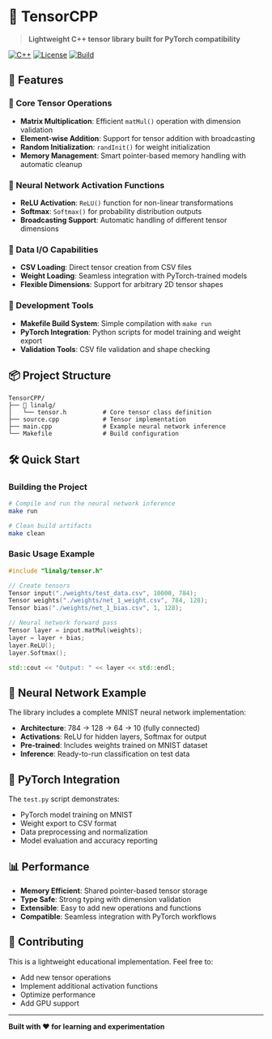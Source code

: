 # 🧮 TensorCPP

> **Lightweight C++ tensor library built for PyTorch compatibility**

[![C++](https://img.shields.io/badge/C++-11-blue.svg)](https://isocpp.org/)
[![License](https://img.shields.io/badge/License-MIT-green.svg)](LICENSE)
[![Build](https://img.shields.io/badge/Build-Makefile-orange.svg)](Makefile)

## 🚀 Features

### 🔢 Core Tensor Operations
- **Matrix Multiplication**: Efficient `matMul()` operation with dimension validation
- **Element-wise Addition**: Support for tensor addition with broadcasting
- **Random Initialization**: `randInit()` for weight initialization
- **Memory Management**: Smart pointer-based memory handling with automatic cleanup

### 🧠 Neural Network Activation Functions
- **ReLU Activation**: `ReLU()` function for non-linear transformations
- **Softmax**: `Softmax()` for probability distribution outputs
- **Broadcasting Support**: Automatic handling of different tensor dimensions

### 📁 Data I/O Capabilities
- **CSV Loading**: Direct tensor creation from CSV files
- **Weight Loading**: Seamless integration with PyTorch-trained models
- **Flexible Dimensions**: Support for arbitrary 2D tensor shapes

### 🔧 Development Tools
- **Makefile Build System**: Simple compilation with `make run`
- **PyTorch Integration**: Python scripts for model training and weight export
- **Validation Tools**: CSV file validation and shape checking

## 📦 Project Structure

```
TensorCPP/
├── 📁 linalg/
│   └── tensor.h          # Core tensor class definition
├── source.cpp            # Tensor implementation
├── main.cpp              # Example neural network inference
└── Makefile              # Build configuration
```

## 🛠️ Quick Start

### Building the Project
```bash
# Compile and run the neural network inference
make run

# Clean build artifacts
make clean
```

### Basic Usage Example
```cpp
#include "linalg/tensor.h"

// Create tensors
Tensor input("./weights/test_data.csv", 10000, 784);
Tensor weights("./weights/net_1_weight.csv", 784, 128);
Tensor bias("./weights/net_1_bias.csv", 1, 128);

// Neural network forward pass
Tensor layer = input.matMul(weights);
layer = layer + bias;
layer.ReLU();
layer.Softmax();

std::cout << "Output: " << layer << std::endl;
```

## 🧪 Neural Network Example

The library includes a complete MNIST neural network implementation:

- **Architecture**: 784 → 128 → 64 → 10 (fully connected)
- **Activations**: ReLU for hidden layers, Softmax for output
- **Pre-trained**: Includes weights trained on MNIST dataset
- **Inference**: Ready-to-run classification on test data

## 🔗 PyTorch Integration

The `test.py` script demonstrates:
- PyTorch model training on MNIST
- Weight export to CSV format
- Data preprocessing and normalization
- Model evaluation and accuracy reporting

## 📊 Performance

- **Memory Efficient**: Shared pointer-based tensor storage
- **Type Safe**: Strong typing with dimension validation
- **Extensible**: Easy to add new operations and functions
- **Compatible**: Seamless integration with PyTorch workflows

## 🤝 Contributing

This is a lightweight educational implementation. Feel free to:
- Add new tensor operations
- Implement additional activation functions
- Optimize performance
- Add GPU support

---

**Built with ❤️ for learning and experimentation**
